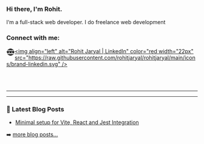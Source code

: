 ### Hi there, I'm Rohit. 

I‘m a full-stack web developer. I do freelance web development

### Connect with me:

[<img align="left" alt="Rohit Jaryal Website" color="red" width="22px" src="https://raw.githubusercontent.com/rohitjaryal/rohitjaryal/main/icons/world-www.svg" />][website]
[<img align="left" alt="Rohit Jaryal | LinkedIn" color="red width="22px" src="https://raw.githubusercontent.com/rohitjaryal/rohitjaryal/main/icons/brand-linkedin.svg" />][linkedin]

<br />
<br />

---

---

### 📕 Latest Blog Posts

<!-- BLOG-POST-LIST:START -->
- [Minimal setup for Vite, React and Jest Integration](https://dev.to/riolio/minimal-setup-for-vite-react-and-jest-integration-2ib6)
<!-- BLOG-POST-LIST:END -->

➡️ [more blog posts...][website]

[website]: https://www.rohitjaryal.dev
[linkedin]: https://www.linkedin.com/in/rohit-jaryal/
[devto]: https://dev.to/riolio
